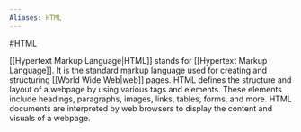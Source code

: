 ```yaml
---
Aliases: HTML
---
```

#HTML

[[Hypertext Markup Language|HTML]] stands for [[Hypertext Markup Language]]. It is the standard markup language used for creating and structuring [[World Wide Web|web]] pages. HTML defines the structure and layout of a webpage by using various tags and elements. These elements include headings, paragraphs, images, links, tables, forms, and more. HTML documents are interpreted by web browsers to display the content and visuals of a webpage.